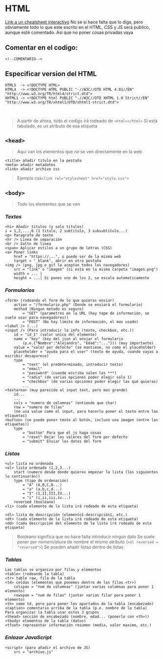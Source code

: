 # HTML

[Link a un cheatsheet interactivo](https://htmlcheatsheet.com/)
No se si hace falta que lo diga, pero obviamente todo lo que este escrito en el HTML, CSS y JS será publico, aunque esté comentado. Asi que no poner cosas privadas vaya

## Comentar en el codigo:

```
<!--COMENTARIO-->
```

## Especificar version del HTML

```
HTML5  -> <!DOCTYPE HTML>
HTML4  -> <!DOCTYPE HTML PUBLIC "-//W3C//DTD HTML 4.01//EN" "http://www.w3.org/TR/html4/strict.dtd">
XHTML1 -> <!DOCTYPE html PUBLIC "-//W3C//DTD XHTML 1.0 Strict//EN" "http://www.w3.org/TR/xhtml1/DTD/xhtml1-strict.dtd">
```

<br>

> A partir de ahora, todo el codigo irá rodeado de `<html></html>`
> Si está tabulado, es un atributo de esa etiqueta

## `<head>`

> Aqui van los elementos que no se ven directamente en la web

```
<title> añadir titulo en la pestaña
<meta> añadir metadatos
<link> añadir archivo css
```

> Ejemplo css`<link rel="stylesheet" href="style.css">`

## `<body>`

> Todo los elementos que se ven

### _Textos_

```
<hi> Añadir titulos (y solo titulos)
i = 1,2,...,6 (1 titulo, 2 subtitulo, 3 subsubtitulo...)
<p> Paragrafo de texto
<hr /> Linea de separación
<br /> Salto de linea
<span> Aplicar estilos a un grupo de letras (CSS)
<a> Poner links
    href = "https://...", o puede ser de la misma web
    target = "_blank", abrir en otra pestaña
<img /> (png, jpg o gif lo aceptan todos los navegadores)
    src = "link" o "imagen" (si esta en la misma carpeta "imagen.png")
    width = ... |
    height = ...| Si pones uno de los 2, se escala automaticamente
```

### _Formularios_

```
<form> (rodeando el form de lo que quieras enviar)
    action = "/formulario.php" (Donde se enviará el formulario)
    method (Ningun metodo es seguro)
        = "GET" (parametros en la URL (hay tope de información, se suele usar para navegadores))
        = "POST" (No hay limite de información, el mas usado)
<label /> (...)
<input /> (Para introducir la info (texto, checkbox, etc.))
    id = "id_1" (valor unico del elemento)
    name = "key" (key del json al enviar el formulario
        (p.e.{"Nombre":"Alejandro", "Edad":"..."})) (muy importante)
    value = "valor por defecto" (se mantiene, no como el placeholder)
    placeholder = "ayuda para el user" (texto de ayuda, cuando vayas a escribir desaparece)
    type
        = "text" (el predeterminado, introducir texto)
        = "email"
        = "password" (cuando escriba salen los ***)
        = "radio" (de varias opciones poder elegir solo 1)
        = "checkbox" (de varias opciones poder elegir las que quieras)
        ...
<textarea> (muy parecido al input text, pero mas grande)
    id...
    ...
    cols = "numero de columnas" (entiendo que char)
    row = "numero de filas"
    (no usa value como el input, para hacerlo poner el texto entre las etiquetas)
<button> (se puede poner texto al botón, incluso una imagen (entre las etiquetas))
    type
        = "button" Para que el js haga cosas
        = "reset" Dejar los valores del form por defecto
        = "submit" Enviar los datos del form
```

### _Listas_

```
<ul> lista no ordenada
<ol> lista ordenada (1,2,3...)
    start (numero desde donde quieres empezar la lista (los siguientes lo continuarán))
    type (tipo de ordenación)
        = "A" (A,B,C,D...)
        = "a" (a,b,c,d...)
        = "I" (I,II,III,IV...)
        = "i" (i,ii,iii,iv...)
    reversed (booleano)
<li> (cada elemento de la lista irá rodeado de esta etiqueta)

<dl> lista de descripción (elemento1-descripción1, etc.)
<dt> (cada elemento de la lista irá rodeado de esta etiqueta)
<dd> (cada descripción del elemento de la lista irá rodeado de esta etiqueta)
```

> Booleano significa que no hace falta introducir ningun dato
> Se suele poner por nomenclatura de nombre el mismo atributo (`<ol reversed = "reversed">`)
> Se pueden añadir listas dentro de listas

### _Tablas_

```
Las tablas se organiza por filas y elementos
<table> (rodeando la tabla)
<tr> table row, fila de la tabla
<td> celdas (elementos que ponemos dentro de las filas <tr>)
    colspan = "num de columnas" (juntar varias columnas para poner 1 elemento)
    rowspan = "num de filas" (juntar varias filar para poner 1 elemento)
<th> como td, pero para poner los apartados de la tabla (encabezado)
<caption> comentario arriba de la tabla (p.e. nombre de la tabla)
Para organizar la tabla usar estos 3 grupos
<thead> sección de encabezado (nombre, edad... (ponerlo con <th>))
<tbody> elementos de la tabla (datos)
<tfoot> representar información resumen (media, valor maximo, etc.)
```

### _Enlazar JavaScript_

```
<script> (para añadir el archivo de JS)
    src = "archivo.js"
```
